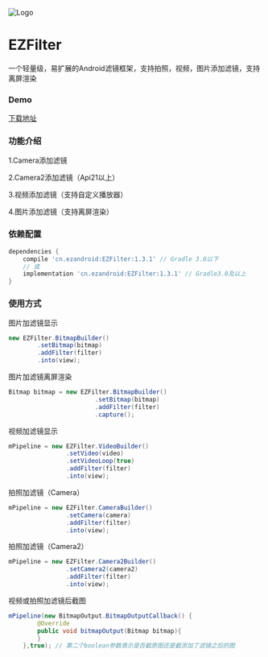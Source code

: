 ![Logo](https://raw.githubusercontent.com/uestccokey/EZFilter/master/logo.png)
# EZFilter
一个轻量级，易扩展的Android滤镜框架，支持拍照，视频，图片添加滤镜，支持离屏渲染

### Demo

[下载地址](https://raw.githubusercontent.com/uestccokey/EZFilter/master/demo.apk)

### 功能介绍

1.Camera添加滤镜

2.Camera2添加滤镜（Api21以上）

3.视频添加滤镜（支持自定义播放器）

4.图片添加滤镜（支持离屏渲染）

### 依赖配置

``` gradle
dependencies {
    compile 'cn.ezandroid:EZFilter:1.3.1' // Gradle 3.0以下
    // 或
    implementation 'cn.ezandroid:EZFilter:1.3.1' // Gradle3.0及以上
}
```

### 使用方式

图片加滤镜显示

``` java
new EZFilter.BitmapBuilder()
        .setBitmap(bitmap)
        .addFilter(filter)
        .into(view);
```
图片加滤镜离屏渲染

``` java
Bitmap bitmap = new EZFilter.BitmapBuilder()
                        .setBitmap(bitmap)
                        .addFilter(filter)
                        .capture();

```

视频加滤镜显示

``` java
mPipeline = new EZFilter.VideoBuilder()
                .setVideo(video)
                .setVideoLoop(true)
                .addFilter(filter)
                .into(view);
```

拍照加滤镜（Camera）

``` java
mPipeline = new EZFilter.CameraBuilder()
                .setCamera(camera)
                .addFilter(filter)
                .into(view);
```

拍照加滤镜（Camera2）

``` java
mPipeline = new EZFilter.Camera2Builder()
                .setCamera2(camera2)
                .addFilter(filter)
                .into(view);
```

视频或拍照加滤镜后截图

``` java
mPipeline(new BitmapOutput.BitmapOutputCallback() {
        @Override
        public void bitmapOutput(Bitmap bitmap){
        }
    },true); // 第二个boolean参数表示是否截原图还是截添加了滤镜之后的图
```

